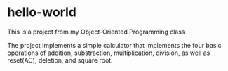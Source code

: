 # hello-world
This is a project from my Object-Oriented Programming class

The project implements a simple calculator that implements the four basic operations of addition, substraction, multiplication, division, as well as reset(AC), deletion, and square root.
